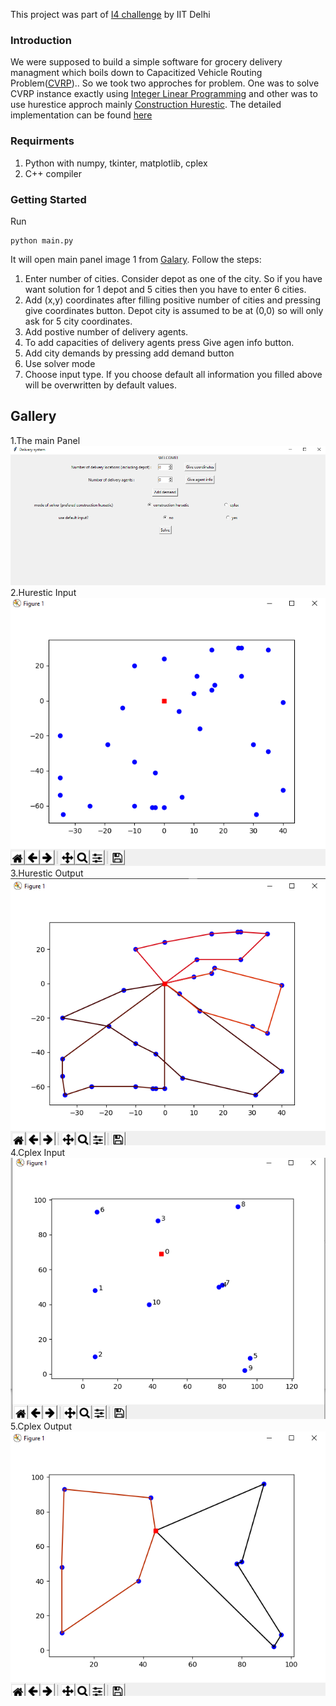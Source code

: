 This project was part of [I4 challenge](https://twitter.com/iitdelhi/status/1245606188718239745?s=20)  by IIT Delhi
### Introduction
We were supposed to build a simple software for grocery delivery managment which boils down to Capacitized Vehicle Routing Problem([CVRP](https://en.wikipedia.org/wiki/Vehicle_routing_problem))..
So we took two approches for problem. One was to solve CVRP instance exactly using [Integer Linear Programming](https://en.wikipedia.org/wiki/Integer_programming) and other was to use hurestice approch 
mainly [Construction Hurestic](https://en.wikipedia.org/wiki/Constructive_heuristic). The detailed implementation can be found [here](./gallery/report_i4_4.pdf)<br />
### Requirments
1. Python with numpy, tkinter, matplotlib, cplex
2. C++ compiler
### Getting Started
Run<br />
<pre>
<code>python main.py</code>
</pre>
It will open main panel image 1 from [Galary](#gallery). Follow the steps:
1. Enter number of cities. Consider depot as one of the city. So if you have want solution for 1 depot and 5 cities then you have to enter 6 cities.
2. Add (x,y) coordinates after filling positive number of cities and pressing give coordinates button. Depot city is assumed to be at (0,0) so will only ask for 5 city coordinates.
3. Add postive number of delivery agents.
4. To add capacities of delivery agents press Give agen info button.
5. Add city demands by pressing add demand button
6. Use solver mode
7. Choose input type. If you choose default all information you filled above will be overwritten by default values.
## Gallery
1.The main Panel<br />
![](./gallery/main_panel.png)
<br />
2.Hurestic Input<br />
![](./gallery/hi.png)
<br />
3.Hurestic Output<br />
![](./gallery/ho.png)
<br />
4.Cplex Input<br />
![](./gallery/ci.png)
<br />
5.Cplex Output<br />
![](./gallery/co.png)
